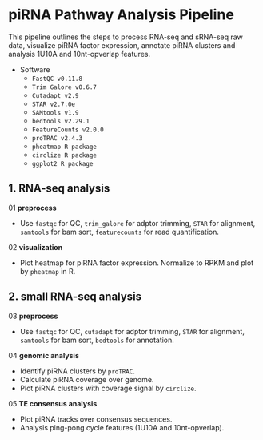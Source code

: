 # piRNA Pathway Analysis Pipeline

This pipeline outlines the steps to process RNA-seq and sRNA-seq raw data, visualize piRNA factor expression, annotate piRNA clusters and analysis 1U10A and 10nt-opverlap features.

- Software
  - `FastQC v0.11.8`
  - `Trim Galore v0.6.7`
  - `Cutadapt v2.9`
  - `STAR v2.7.0e`
  - `SAMtools v1.9`
  - `bedtools v2.29.1`
  - `FeatureCounts v2.0.0`
  - `proTRAC v2.4.3`
  - `pheatmap R package`
  - `circlize R package`
  - `ggplot2 R package`


## 1. RNA-seq analysis

01 **preprocess**  
   - Use `fastqc` for QC, `trim_galore` for adptor trimming, `STAR` for alignment, `samtools` for bam sort, `featurecounts` for read quantification.
     
02 **visualization**  
   - Plot heatmap for piRNA factor expression. Normalize to RPKM and plot by `pheatmap` in R.



## 2. small RNA-seq analysis

03 **preprocess**  
   - Use `fastqc` for QC, `cutadapt` for adptor trimming, `STAR` for alignment, `samtools` for bam sort, `bedtools` for annotation.

04 **genomic analysis**  
   - Identify piRNA clusters by `proTRAC`.
   - Calculate piRNA coverage over genome.
   - Plot piRNA clusters with coverage signal by `circlize`.

05 **TE consensus analysis**  
   - Plot piRNA tracks over consensus sequences.
   - Analysis ping-pong cycle features (1U10A and 10nt-opverlap).





